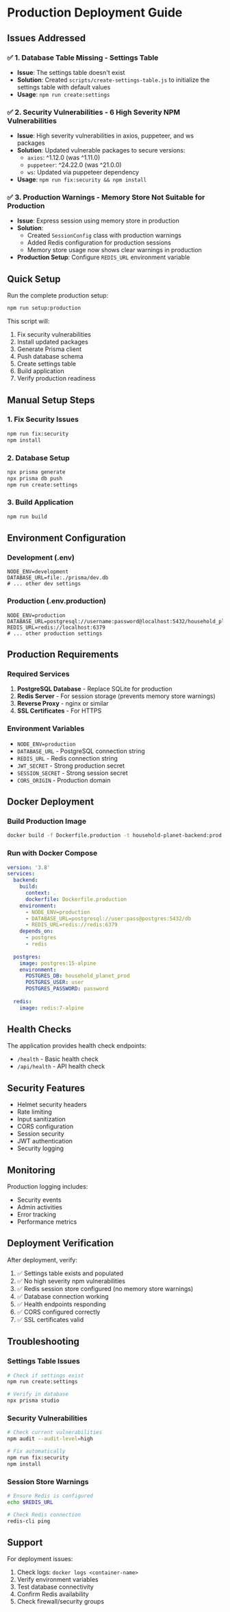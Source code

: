 # Production Deployment Guide

## Issues Addressed

### ✅ 1. Database Table Missing - Settings Table
- **Issue**: The settings table doesn't exist
- **Solution**: Created `scripts/create-settings-table.js` to initialize the settings table with default values
- **Usage**: `npm run create:settings`

### ✅ 2. Security Vulnerabilities - 6 High Severity NPM Vulnerabilities
- **Issue**: High severity vulnerabilities in axios, puppeteer, and ws packages
- **Solution**: Updated vulnerable packages to secure versions:
  - `axios`: ^1.12.0 (was ^1.11.0)
  - `puppeteer`: ^24.22.0 (was ^21.0.0)
  - `ws`: Updated via puppeteer dependency
- **Usage**: `npm run fix:security && npm install`

### ✅ 3. Production Warnings - Memory Store Not Suitable for Production
- **Issue**: Express session using memory store in production
- **Solution**: 
  - Created `SessionConfig` class with production warnings
  - Added Redis configuration for production sessions
  - Memory store usage now shows clear warnings in production
- **Production Setup**: Configure `REDIS_URL` environment variable

## Quick Setup

Run the complete production setup:

```bash
npm run setup:production
```

This script will:
1. Fix security vulnerabilities
2. Install updated packages
3. Generate Prisma client
4. Push database schema
5. Create settings table
6. Build application
7. Verify production readiness

## Manual Setup Steps

### 1. Fix Security Issues
```bash
npm run fix:security
npm install
```

### 2. Database Setup
```bash
npx prisma generate
npx prisma db push
npm run create:settings
```

### 3. Build Application
```bash
npm run build
```

## Environment Configuration

### Development (.env)
```env
NODE_ENV=development
DATABASE_URL=file:./prisma/dev.db
# ... other dev settings
```

### Production (.env.production)
```env
NODE_ENV=production
DATABASE_URL=postgresql://username:password@localhost:5432/household_planet_prod
REDIS_URL=redis://localhost:6379
# ... other production settings
```

## Production Requirements

### Required Services
1. **PostgreSQL Database** - Replace SQLite for production
2. **Redis Server** - For session storage (prevents memory store warnings)
3. **Reverse Proxy** - nginx or similar
4. **SSL Certificates** - For HTTPS

### Environment Variables
- `NODE_ENV=production`
- `DATABASE_URL` - PostgreSQL connection string
- `REDIS_URL` - Redis connection string
- `JWT_SECRET` - Strong production secret
- `SESSION_SECRET` - Strong session secret
- `CORS_ORIGIN` - Production domain

## Docker Deployment

### Build Production Image
```bash
docker build -f Dockerfile.production -t household-planet-backend:prod .
```

### Run with Docker Compose
```yaml
version: '3.8'
services:
  backend:
    build:
      context: .
      dockerfile: Dockerfile.production
    environment:
      - NODE_ENV=production
      - DATABASE_URL=postgresql://user:pass@postgres:5432/db
      - REDIS_URL=redis://redis:6379
    depends_on:
      - postgres
      - redis
  
  postgres:
    image: postgres:15-alpine
    environment:
      POSTGRES_DB: household_planet_prod
      POSTGRES_USER: user
      POSTGRES_PASSWORD: password
  
  redis:
    image: redis:7-alpine
```

## Health Checks

The application provides health check endpoints:
- `/health` - Basic health check
- `/api/health` - API health check

## Security Features

- Helmet security headers
- Rate limiting
- Input sanitization
- CORS configuration
- Session security
- JWT authentication
- Security logging

## Monitoring

Production logging includes:
- Security events
- Admin activities
- Error tracking
- Performance metrics

## Deployment Verification

After deployment, verify:
1. ✅ Settings table exists and populated
2. ✅ No high severity npm vulnerabilities
3. ✅ Redis session store configured (no memory store warnings)
4. ✅ Database connection working
5. ✅ Health endpoints responding
6. ✅ CORS configured correctly
7. ✅ SSL certificates valid

## Troubleshooting

### Settings Table Issues
```bash
# Check if settings exist
npm run create:settings

# Verify in database
npx prisma studio
```

### Security Vulnerabilities
```bash
# Check current vulnerabilities
npm audit --audit-level=high

# Fix automatically
npm run fix:security
npm install
```

### Session Store Warnings
```bash
# Ensure Redis is configured
echo $REDIS_URL

# Check Redis connection
redis-cli ping
```

## Support

For deployment issues:
1. Check logs: `docker logs <container-name>`
2. Verify environment variables
3. Test database connectivity
4. Confirm Redis availability
5. Check firewall/security groups
